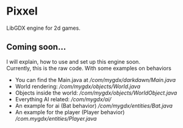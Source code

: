 # Pixxel
LibGDX engine for 2d games.

## Coming soon...

I will explain, how to use and set up this engine soon.<br>
Currently, this is the raw code. With some examples on behaviors

- You can find the Main.java at */com/mygdx/darkdawn/Main.java*<br>
- World rendering: */com/mygdx/objects/World.java*<br>
- Objects inside the world: */com/mygdx/objects/WorldObject.java*<br>
- Everything AI related: */com/mygdx/ai/*<br>
- An example for ai (Bat behavior) */com/mygdx/entities/Bat.java*<br>
- An example for the player (Player behavior) */com.mygdx/entities/Player.java*<br>
